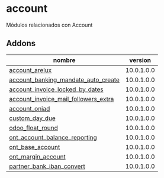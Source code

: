account
=========
Módulos relacionados con Account


Addons
----------------
nombre | version
--- | ---
[account_arelux](account_arelux/) | 10.0.1.0.0
[account_banking_mandate_auto_create](account_banking_mandate_auto_create/) | 10.0.1.0.0
[account_invoice_locked_by_dates](account_invoice_locked_by_dates/) | 10.0.1.0.0
[account_invoice_mail_followers_extra](account_invoice_mail_followers_extra/) | 10.0.1.0.0
[account_oniad](account_oniad/) | 10.0.1.0.0
[custom_day_due](custom_day_due/) | 10.0.1.0.0
[odoo_float_round](odoo_float_round/) | 10.0.1.0.0
[ont_account_balance_reporting](ont_account_balance_reporting/) | 10.0.1.0.0
[ont_base_account](ont_base_account/) | 10.0.1.0.0
[ont_margin_account](ont_margin_account/) | 10.0.1.0.0
[partner_bank_iban_convert](partner_bank_iban_convert/) | 10.0.1.0.0
